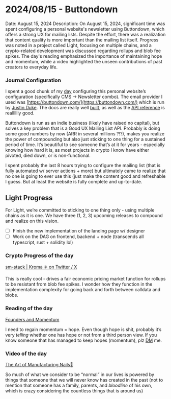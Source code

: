 # 2024/08/15 - Buttondown

Date: August 15, 2024
Description: On August 15, 2024, significant time was spent configuring a personal website's newsletter using Buttondown, which offers a strong UX for mailing lists. Despite the effort, there was a realization that content quality is more important than the mailing list itself. Progress was noted in a project called Light, focusing on multiple chains, and a crypto-related development was discussed regarding rollups and blob fee spikes. The day's reading emphasized the importance of maintaining hope and momentum, while a video highlighted the unseen contributions of past creators to everyday life.

### Journal Configuration

I spent a good chunk of my [day](https://github.com/shunkakinoki/shunkakinoki.com/commits/main/?since=2024-08-15&until=2024-08-16) configuring this personal website’s configuration (specifically CMS → Newsletter combo). The email provider I used was [https://buttondown.com/](https://buttondown.com/) which is run by [Justin Duke](https://www.linkedin.com/in/justin-duke-4438a171/). The docs are really well [built](https://docs.buttondown.com/introduction), as well as the [API reference](https://docs.buttondown.com/introduction) is realllllly good. 

Buttondown is run as an indie business (likely have raised no capital), but solves a key problem that is a Good UX Mailing List API. Probably is doing some good numbers by now (ARR in several millions ?!?), makes you realize the power of compounding but also just sticking to one thing for a sustained period of time. It’s beautiful to see someone that’s at it for years - especially knowing how hard it is, as most projects in crypto I know have either pivoted, died down, or is non-functional.

I spent probably the last 8 hours trying to configure the mailing list (that is fully automated w/ server actions + more) but ultimately came to realize that no one is going to ever use this (just make the content good and refreshable I guess. But at least the website is fully complete and up-to-date.

## Light Progress

For Light, we’re committed to sticking to one thing only - using multiple chains as it is one. We have three (1, 2, 3) upcoming releases to compound and realize on this vision. 

- [ ]  Finish the new implementation of the landing page w/ designer
- [ ]  Work on the DAG on frontend, backend + node (transcends all typescript, rust + solidity lol)

### Crypto Progress of the day

[sm-stack | Kroma ✳️ on Twitter / X](https://x.com/StackDigest/status/1823970385957937529)

This is really cool - drives a fair economic pricing market function for rollups to be resistant from blob fee spikes. I wonder how they function in the implementation complexity for going back and forth between calldata and blobs.

### Reading of the day

[Founders and Momentum](https://multitudes.weisser.io/p/founders-and-momentum)

I need to regain momentum = hope. Even though hope is shit, probably it’s very *telling* whether one has hope or not from a third person view. If you know someone that has managed to keep hopes (momentum), plz [DM](https://shunkakinoki.com/discord) me.

### Video of the day

[The Art of Manufacturing Nails🔨](https://www.youtube.com/shorts/Lt_CM1Ijyz8)

So much of what we consider to be “normal” in our lives is powered by things that someone that we will never know has created in the past (not to mention that someone has a family, parents, and *bloodline* of his own, which is crazy considering the countless things that is around us)